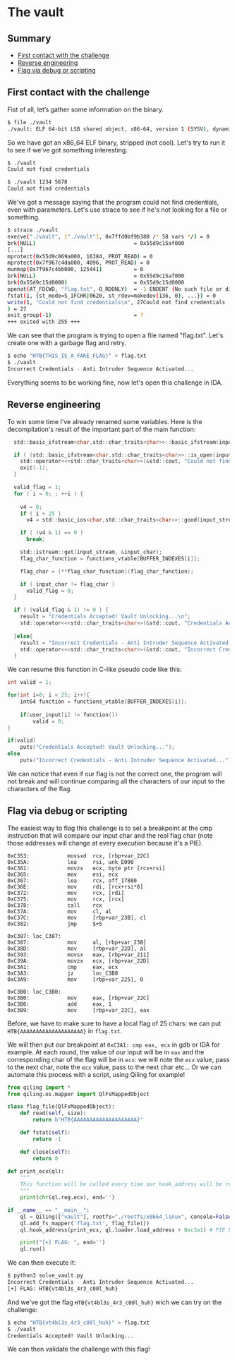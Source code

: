 # The vault

## Summary


* [First contact with the challenge](#first-contact-with-the-challenge)
* [Reverse engineering](#reverse-engineering)
* [Flag via debug or scripting](#flag-via-debug-or-scripting)


## First contact with the challenge

Fist of all, let’s gather some information on the binary.

```bash
$ file ./vault
./vault: ELF 64-bit LSB shared object, x86-64, version 1 (SYSV), dynamically linked, interpreter /lib64/ld-linux-x86-64.so.2, for GNU/Linux 4.4.0, stripped
```

So we have got an x86_64 ELF binary, stripped (not cool). Let's try to run it to see if we've got something interesting.

```bash
$ ./vault 
Could not find credentials

$ ./vault 1234 5678
Could not find credentials
```

We've got a message saying that the program could not find credentials, even with parameters. Let's use strace to see if he's not looking for a file or something.

```bash
$ strace ./vault 
execve("./vault", ["./vault"], 0x7ffd0bf9b380 /* 58 vars */) = 0
brk(NULL)                               = 0x55d9c15af000
[...]
mprotect(0x55d9c069a000, 16384, PROT_READ) = 0
mprotect(0x7f967c4da000, 4096, PROT_READ) = 0
munmap(0x7f967c4bb000, 125441)          = 0
brk(NULL)                               = 0x55d9c15af000
brk(0x55d9c15d0000)                     = 0x55d9c15d0000
openat(AT_FDCWD, "flag.txt", O_RDONLY)  = -1 ENOENT (No such file or directory)
fstat(1, {st_mode=S_IFCHR|0620, st_rdev=makedev(136, 0), ...}) = 0
write(1, "Could not find credentials\n", 27Could not find credentials
) = 27
exit_group(-1)                          = ?
+++ exited with 255 +++
``` 

We can see that the program is trying to open a file named "flag.txt". Let's create one with a garbage flag and retry.

```bash
$ echo "HTB{THIS_IS_A_FAKE_FLAG}" > flag.txt
$ ./vault 
Incorrect Credentials - Anti Intruder Sequence Activated...
```

Everything seems to be working fine, now let's open this challenge in IDA.

## Reverse engineering

To win some time I've already renamed some variables. Here is the decompilation's result of the important part of the main function:

```c
  std::basic_ifstream<char,std::char_traits<char>>::basic_ifstream(input_stream, "flag.txt", 8LL);

  if ( (std::basic_ifstream<char,std::char_traits<char>>::is_open(input_stream) & 1) == 0 ) { 
    std::operator<<<std::char_traits<char>>(&std::cout, "Could not find credentials\n");
    exit(-1);
  }

  valid_flag = 1;
  for ( i = 0; ; ++i ) {
  
    v4 = 0;
    if ( i < 25 )
      v4 = std::basic_ios<char,std::char_traits<char>>::good(input_stream + *(input_stream[0] - 24));

    if ( (v4 & 1) == 0 )
      break;

    std::istream::get(input_stream, &input_char);
    flag_char_function = functions_vtable[BUFFER_INDEXES[i]];

    flag_char = (**flag_char_function)(flag_char_function);

    if ( input_char != flag_char )
      valid_flag = 0;
  }

  if ( (valid_flag & 1) != 0 ) {
    result = "Credentials Accepted! Vault Unlocking...\n";
    std::operator<<<std::char_traits<char>>(&std::cout, "Credentials Accepted! Vault Unlocking...\n");
  
  }else{
    result = "Incorrect Credentials - Anti Intruder Sequence Activated...\n";
    std::operator<<<std::char_traits<char>>(&std::cout, "Incorrect Credentials - Anti Intruder Sequence Activated...\n");
  }
```

We can resume this function in C-like pseudo code like this: 

```c
int valid = 1;

for(int i=0; i < 25; i++){
    int64 function = functions_vtable[BUFFER_INDEXES[i]];
    
    if(user_input[i] != function())
        valid = 0;
}

if(valid)
    puts("Credentials Accepted! Vault Unlocking...");
else
    puts("Incorrect Credentials - Anti Intruder Sequence Activated...");
```

We can notice that even if our flag is not the correct one, the program will not break and will continue comparing all the characters of our input to the characters of the flag.

## Flag via debug or scripting

The easiest way to flag this challenge is to set a breakpoint at the cmp instruction that will compare our input char and the real flag char (note those addresses will change at every execution because it's a PIE).

```x86asm
0xC353:            movsxd  rcx, [rbp+var_22C]
0xC35A:            lea     rsi, unk_E090
0xC361:            movzx   ecx, byte ptr [rcx+rsi]
0xC365:            mov     esi, ecx
0xC367:            lea     rcx, off_17880
0xC36E:            mov     rdi, [rcx+rsi*8]
0xC372:            mov     rcx, [rdi]
0xC375:            mov     rcx, [rcx]
0xC378:            call    rcx
0xC37A:            mov     cl, al
0xC37C:            mov     [rbp+var_23B], cl
0xC382:            jmp     $+5

0xC387: loc_C387: 
0xC387:            mov     al, [rbp+var_23B]
0xC38D:            mov     [rbp+var_22D], al
0xC393:            movsx   eax, [rbp+var_211]
0xC39A:            movzx   ecx, [rbp+var_22D]
0xC3A1:            cmp     eax, ecx
0xC3A3:            jz      loc_C3B0
0xC3A9:            mov     [rbp+var_225], 0

0xC3B0: loc_C3B0: 
0xC3B0:            mov     eax, [rbp+var_22C]
0xC3B6:            add     eax, 1
0xC3B9:            mov     [rbp+var_22C], eax
```

Before, we have to make sure to have a local flag of 25 chars: we can put `HTB{AAAAAAAAAAAAAAAAAAAA}` in `flag.txt`.

We will then put our breakpoint at `0xC3A1: cmp eax, ecx` in gdb or IDA for example.
At each round, the value of our input will be in `eax` and the corresponding char of the flag will be in `ecx`: we will note the `ecx` value, pass to the next char, note the `ecx` value, pass to the next char etc... Or we can automate this process with a script, using Qiling for example!

```python
from qiling import *
from qiling.os.mapper import QlFsMappedObject

class flag_file(QlFsMappedObject):
    def read(self, size):
        return b"HTB{AAAAAAAAAAAAAAAAAAAA}"

    def fstat(self):
        return -1

    def close(self):
        return 0

def print_ecx(ql):
    """
    This function will be called every time our hook_address will be reached
    """
    print(chr(ql.reg.ecx), end='')

if __name__ == "__main__":
    ql = Qiling(["vault"], rootfs="./rootfs/x8664_linux", console=False)
    ql.add_fs_mapper('flag.txt', flag_file())
    ql.hook_address(print_ecx, ql.loader.load_address + 0xc3a1) # PIE binary

    print("[+] FLAG: ", end='')
    ql.run()
```
We can then execute it:
```bash
$ python3 solve_vault.py 
Incorrect Credentials - Anti Intruder Sequence Activated...
[+] FLAG: HTB{vt4bl3s_4r3_c00l_huh}
```

And we've got the flag `HTB{vt4bl3s_4r3_c00l_huh}` wich we can try on the challenge: 

```bash
$ echo "HTB{vt4bl3s_4r3_c00l_huh}" > flag.txt
$ ./vault
Credentials Accepted! Vault Unlocking...
```

We can then validate the challenge with this flag!
